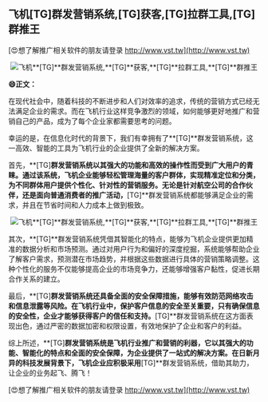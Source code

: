 ## **飞机**[TG]**群发营销系统,**[TG]**获客,**[TG]**拉群工具,**[TG]**群推王**

[😍想了解推广相关软件的朋友请登录 http://www.vst.tw](http://www.vst.tw)

 <center><img src="https://vst.tw/MP4/tuiguang/png/7.png" alt="飞机**[TG]**群发营销系统,**[TG]**获客,**[TG]**拉群工具,**[TG]**群推王"></center>

**😄正文：**

在现代社会中，随着科技的不断进步和人们对效率的追求，传统的营销方式已经无法满足企业的需求。而在飞机行业这样竞争激烈的领域，如何能够更好地推广和营销自己的产品，成为了每个企业家都需要思考的问题。

幸运的是，在信息化时代的背景下，我们有幸拥有了**[TG]**群发营销系统，这一高效、智能的工具为飞机行业的企业提供了全新的解决方案。

首先，**[TG]**群发营销系统以其强大的功能和高效的操作性而受到广大用户的青睐。通过该系统，飞机企业能够轻松管理海量的客户群体，实现精准定位和分类，为不同群体用户提供个性化、针对性的营销服务。无论是针对航空公司的合作伙伴，还是面向普通消费者的推广活动，**[TG]**群发营销系统都能够满足企业的需求，并且在节省时间和人力成本上做到极致。

 <center><img src="https://vst.tw/MP4/tuiguang/png/6.png" alt="飞机**[TG]**群发营销系统,**[TG]**获客,**[TG]**拉群工具,**[TG]**群推王"></center>

其次，**[TG]**群发营销系统凭借其智能化的特点，能够为飞机企业提供更加精准的数据分析和市场预测。通过对用户行为和偏好的深度挖掘，系统能够帮助企业了解客户需求，预测潜在市场趋势，并根据这些数据进行具体的营销策略调整。这种个性化的服务不仅能够提高企业的市场竞争力，还能够增强客户黏性，促进长期合作关系的建立。

最后，**[TG]**群发营销系统还具备全面的安全保障措施，能够有效防范网络攻击和信息泄露等风险。在飞机行业中，保护客户信息的安全至关重要，只有确保信息的安全性，企业才能够获得客户的信任和支持。**[TG]**群发营销系统在这方面表现出色，通过严密的数据加密和权限设置，有效地保护了企业和客户的利益。

综上所述，**[TG]**群发营销系统是飞机行业推广和营销的利器，它以其强大的功能、智能化的特点和全面的安全保障，为企业提供了一站式的解决方案。在日新月异的科技发展背景下，飞机企业应积极采用**[TG]**群发营销系统，借助其助力，让企业的业务起飞、腾飞！

[😍想了解推广相关软件的朋友请登录 http://www.vst.tw](http://www.vst.tw)




